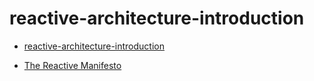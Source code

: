 # reactive-architecture-introduction

* [reactive-architecture-introduction](https://cognitiveclass.ai/courses/reactive-architecture-introduction)

* [The Reactive Manifesto](https://www.reactivemanifesto.org/)